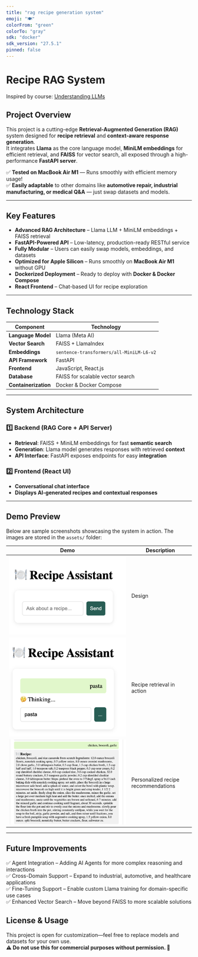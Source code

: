 ```yaml
---
title: "rag recipe generation system"
emoji: "🍽️"
colorFrom: "green"
colorTo: "gray"
sdk: "docker"
sdk_version: "27.5.1"
pinned: false
---
```



# Recipe RAG System  
Inspired by course: [Understanding LLMs](https://cogsciprag.github.io/Understanding-LLMs-course/intro.html)  

## Project Overview  
This project is a cutting-edge **Retrieval-Augmented Generation (RAG)** system designed for **recipe retrieval** and **context-aware response generation**.  
It integrates **Llama** as the core language model, **MiniLM embeddings** for efficient retrieval, and **FAISS** for vector search, all exposed through a high-performance **FastAPI server**.  

✅ **Tested on MacBook Air M1** — Runs smoothly with efficient memory usage!  
✅ **Easily adaptable** to other domains like **automotive repair, industrial manufacturing, or medical Q&A** — just swap datasets and models.  

---

## Key Features  
- **Advanced RAG Architecture** – Llama LLM + MiniLM embeddings + FAISS retrieval  
- **FastAPI-Powered API** – Low-latency, production-ready RESTful service  
- **Fully Modular** – Users can easily swap models, embeddings, and datasets  
- **Optimized for Apple Silicon** – Runs smoothly on **MacBook Air M1** without GPU  
- **Dockerized Deployment** – Ready to deploy with **Docker & Docker Compose**  
- **React Frontend** – Chat-based UI for recipe exploration  

---

## Technology Stack  

| **Component**      | **Technology**                                    |
|--------------------|--------------------------------------------------|
| **Language Model** | Llama (Meta AI)                                  |
| **Vector Search**  | FAISS + LlamaIndex                               |
| **Embeddings**     | `sentence-transformers/all-MiniLM-L6-v2`         |
| **API Framework**  | FastAPI                                          |
| **Frontend**      | JavaScript, React.js                             |
| **Database**      | FAISS for scalable vector search                 |
| **Containerization** | Docker & Docker Compose                       |

---

## System Architecture  

### 1️⃣ Backend (RAG Core + API Server)  
- **Retrieval**: FAISS + MiniLM embeddings for fast **semantic search**  
- **Generation**: Llama model generates responses with retrieved **context**  
- **API Interface**: FastAPI exposes endpoints for easy **integration**  

### 2️⃣ Frontend (React UI)  
- **Conversational chat interface**  
- **Displays AI-generated recipes and contextual responses**  

---

## Demo Preview  
Below are sample screenshots showcasing the system in action. The images are stored in the `assets/` folder:  

| **Demo**                  | **Description**                          |
|---------------------------|------------------------------------------|
| ![Demo 1](https://github.com/whitney-house/RAG_system/blob/main/fronted/src/assets/demo1.png) | Design          |
| ![Demo 2](https://github.com/whitney-house/RAG_system/blob/main/fronted/src/assets/demo2.png) | Recipe retrieval in action               |
| ![Demo 3](https://github.com/whitney-house/RAG_system/blob/main/fronted/src/assets/demo3.png) | Personalized recipe recommendations   |

---


## Future Improvements
✅ Agent Integration – Adding AI Agents for more complex reasoning and interactions  
✅ Cross-Domain Support – Expand to industrial, automotive, and healthcare applications  
✅ Fine-Tuning Support – Enable custom Llama training for domain-specific use cases  
✅ Enhanced Vector Search – Move beyond FAISS to more scalable solutions  

## License & Usage
This project is open for customization—feel free to replace models and datasets for your own use.  
**⚠️ Do not use this for commercial purposes without permission. 🚀**

